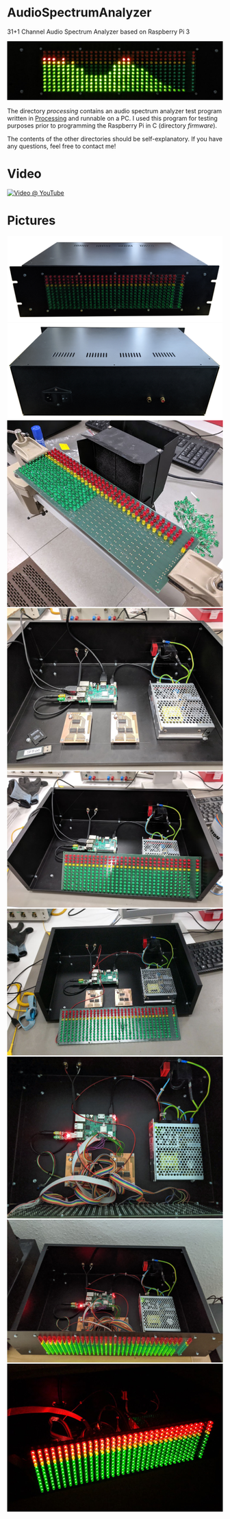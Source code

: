 # AudioSpectrumAnalyzer
31+1 Channel Audio Spectrum Analyzer based on Raspberry Pi 3

![Audio Spectrum Analyzer in Action](https://github.com/yildi1337/AudioSpectrumAnalyzer/blob/master/pictures/led_matrix_running_device.jpg)

The directory *processing* contains an audio spectrum analyzer test program written in [Processing](https://processing.org/) and runnable on a PC. I used this program for testing purposes prior to programming the Raspberry Pi in C (directory *firmware*).

The contents of the other directories should be self-explanatory. If you have any questions, feel free to contact me!

# Video

[![Video @ YouTube](http://img.youtube.com/vi/_zrJ27qvW1I/0.jpg)](http://www.youtube.com/watch?v=_zrJ27qvW1I "31+1 Channel Audio Spectrum Analyzer based on Raspberry Pi 3
")

# Pictures
![](https://github.com/yildi1337/AudioSpectrumAnalyzer/blob/master/pictures/case_front.jpg)
![](https://github.com/yildi1337/AudioSpectrumAnalyzer/blob/master/pictures/case_back.jpg)
![](https://github.com/yildi1337/AudioSpectrumAnalyzer/blob/master/pictures/led_matrix_soldering.jpg)
![](https://github.com/yildi1337/AudioSpectrumAnalyzer/blob/master/pictures/mounting_components_inside_case_1.jpg)
![](https://github.com/yildi1337/AudioSpectrumAnalyzer/blob/master/pictures/mounting_components_inside_case_2.jpg)
![](https://github.com/yildi1337/AudioSpectrumAnalyzer/blob/master/pictures/mounting_components_inside_case_3.jpg)
![](https://github.com/yildi1337/AudioSpectrumAnalyzer/blob/master/pictures/wired_components_open_frame_1.jpg)
![](https://github.com/yildi1337/AudioSpectrumAnalyzer/blob/master/pictures/wired_components_open_frame_2.jpg)
![](https://github.com/yildi1337/AudioSpectrumAnalyzer/blob/master/pictures/led_matrix_test.jpg)
